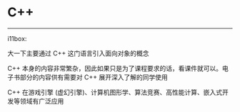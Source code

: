 # C++
---

i11box:

大一下主要通过 C++ 这门语言引入面向对象的概念

C++ 本身的内容非常繁杂，因此如果只是为了课程要求的话，看课件就可以。电子书部分的内容供有需要对 C++ 展开深入了解的同学使用

C++ 在游戏引擎 (虚幻引擎)、计算机图形学、算法竞赛、高性能计算、嵌入式开发等领域有广泛应用